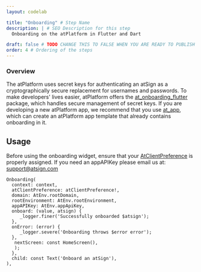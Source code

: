```yaml
---
layout: codelab

title: "Onboarding" # Step Name
description: | # SEO Description for this step
  Onboarding on the atPlatform in Flutter and Dart

draft: false # TODO CHANGE THIS TO FALSE WHEN YOU ARE READY TO PUBLISH THE PAGE
order: 4 # Ordering of the steps
---
```


### Overview

The atPlatform uses secret keys for authenticating an atSign as a cryptographically secure replacement for usernames and passwords. To make developers' lives easier, atPlatform offers the [at_onboarding_flutter](https://pub.dev/packages/at_onboarding_flutter) package, which handles secure management of secret keys. If you are developing a new atPlatform app, we recommend that you use [at_app](https://pub.dev/packages/at_app), which can create an atPlatform app template that already contains onboarding in it.

## Usage

Before using the onboarding widget, ensure that your [AtClientPreference](https://docs.google.com/document/d/14PZ-FHV9djBJL1RR8G8aYd6qxiWErBJEvRW9hD0pfNQ/edit#heading=h.yept27gyvv8g) is properly assigned.
If you need an appAPIKey please email us at: [support@atsign.com](mailto://support@atsign.com)

```
Onboarding(
  context: context,
  atClientPreference: atClientPreference!,
  domain: AtEnv.rootDomain,
  rootEnvironment: AtEnv.rootEnvironment,
  appAPIKey: AtEnv.appApiKey,
  onboard: (value, atsign) {
     _logger.finer('Successfully onboarded $atsign');
  },
  onError: (error) {
     _logger.severe('Onboarding throws $error error');
  },
   nextScreen: const HomeScreen(),
   );
  },
  child: const Text('Onboard an atSign'),
),
```
